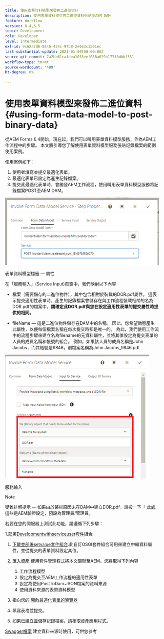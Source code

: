 ```yaml
---
title: 使用表單資料模型來發佈二進位資料
description: 使用表單資料模型將二進位資料張貼至AEM DAM
feature: Workflow
version: 6.4,6.5
topic: Development
role: Developer
level: Intermediate
exl-id: 9c62a7d6-8846-424c-97b8-2e6e3c1501ec
last-substantial-update: 2021-01-09T00:00:00Z
source-git-commit: 7a2bb61ca1dea1013eef088a629b17718dbbf381
workflow-type: tm+mt
source-wordcount: '489'
ht-degree: 0%

---
```


# 使用表單資料模型來發佈二進位資料{#using-form-data-model-to-post-binary-data}

從AEM Forms 6.4開始，現在起，我們可以叫用表單資料模型服務，作為AEM工作流程中的步驟。 本文將引導您了解使用表單資料模型服務張貼記錄檔案的範例使用案例。

使用案例如下：

1. 使用者填寫並提交最適化表單。
1. 最適化表單已設定為產生記錄檔案。
1. 提交此最適化表單時，會觸發AEM工作流程，使用叫用表單資料模型服務將記錄檔案POST至AEM DAM。

![postdam](assets/posttodamshot1.png)

表單資料模型標籤 — 屬性

在「服務輸入」(Service Input)頁簽中，我們映射以下內容

* 檔案（需要儲存的二進位物件），其中包含相對於裝載的DOR.pdf屬性。 這表示提交適用性表單時，產生的記錄檔案會儲存在與工作流程裝載相關的名為DOR.pdf的檔案中。**請確定此DOR.pdf與您在設定適用性表單的提交屬性時提供的相同。**

* fileName — 這是二進位物件儲存在DAM中的名稱。 因此，您希望動態產生此屬性，以便每個檔案名稱在每次提交時都是唯一的。 為此，我們使用工作流中的流程步驟來建立名為filename的元資料屬性，並將其值設定為提交表單的人員的成員名稱和帳號的組合。 例如，如果該人員的成員名稱是John Jacobs，而其帳號是9846，則檔案名稱為John Jacobs_9846.pdf

![fdmserviceinput](assets/fdminputservice.png)

服務輸入

>[!NOTE]
>
>疑難排解提示 — 如果由於某些原因未在DAM中建立DOR.pdf，請按一下「 [此處](http://localhost:4502/mnt/overlay/fd/fdm/gui/components/admin/fdmcloudservice/properties.html?item=%2Fconf%2Fglobal%2Fsettings%2Fcloudconfigs%2Ffdm%2Fpostdortodam). 這些是AEM驗證設定，預設為管理員/管理員。

若要在您的伺服器上測試此功能，請遵循下列步驟：

1.[部署Developmentwithserviceuser套件組合](/help/forms/assets/common-osgi-bundles/DevelopingWithServiceUser.jar)

1. [下載並部署setvalue套件組合](/help/forms/assets/common-osgi-bundles/SetValueApp.core-1.0-SNAPSHOT.jar).此自訂OSGI套件組合可用來建立中繼資料屬性，並從提交的表單資料設定其值。

1. [匯入資產](assets/postdortodam.zip) 使用套件管理程式將本文關聯至AEM。您將取得下列內容

   1. 工作流程模型
   1. 設定為提交至AEM工作流程的適用性表單
   1. 設定為使用PostToDam.JSON檔案的資料來源
   1. 使用資料來源的表單資料模型

1. 指向您的 [開啟最適化表單的瀏覽器](http://localhost:4502/content/dam/formsanddocuments/helpx/timeoffrequestform/jcr:content?wcmmode=disabled)
1. 填寫表格並提交。
1. 如果已建立並儲存記錄檔案，請核取資產應用程式。


[Swagger檔案](http://localhost:4502/conf/global/settings/cloudconfigs/fdm/postdortodam/jcr:content/swaggerFile) 建立資料來源時使用，可供您參考
